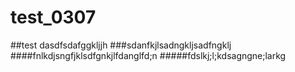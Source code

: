 # test_0307
##test dasdfsdafggkljjh
###sdanfkjlsadngkljsadfngklj
####fnlkdjsngfjklsdfgnkjlfdanglfd;n
#####fdslkj;l;kdsagngne;larkg

